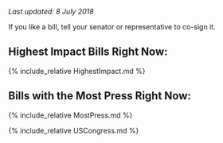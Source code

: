 *Last updated: 8 July 2018*

If you like a bill, tell your senator or representative to co-sign it.

## Highest Impact Bills Right Now:
<div class="ulFix">
{% include_relative HighestImpact.md %}
</div>

## Bills with the Most Press Right Now:
<div class="ulFix">
{% include_relative MostPress.md %}
</div>

{% include_relative USCongress.md %}
